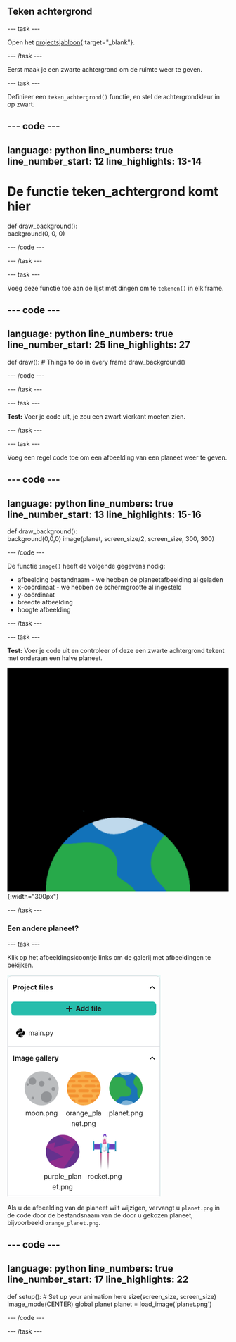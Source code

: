 ## Teken achtergrond

--- task ---

Open het [projectsjabloon](https://editor.raspberrypi.org/nl-NL/projects/rocket-launch-starter){:target="_blank"}.

--- /task ---

Eerst maak je een zwarte achtergrond om de ruimte weer te geven.

--- task ---

Definieer een `teken_achtergrond()` functie, en stel de achtergrondkleur in op zwart.

--- code ---
---
language: python line_numbers: true line_number_start: 12
line_highlights: 13-14
---

# De functie teken_achtergrond komt hier
def draw_background():   
background(0, 0, 0)

--- /code ---

--- /task ---

--- task ---

Voeg deze functie toe aan de lijst met dingen om te `tekenen()` in elk frame.

--- code ---
---
language: python line_numbers: true line_number_start: 25
line_highlights: 27
---

def draw(): # Things to do in every frame draw_background()

--- /code ---

--- /task ---

--- task ---

**Test:** Voer je code uit, je zou een zwart vierkant moeten zien.

--- /task ---



--- task ---

Voeg een regel code toe om een afbeelding van een planeet weer te geven.

--- code ---
---
language: python line_numbers: true line_number_start: 13
line_highlights: 15-16
---
def draw_background():  
background(0,0,0) image(planet, screen_size/2, screen_size, 300, 300)

--- /code ---


De functie `image()` heeft de volgende gegevens nodig:

- afbeelding bestandnaam - we hebben de planeetafbeelding al geladen
- x-coördinaat - we hebben de schermgrootte al ingesteld
- y-coördinaat
- breedte afbeelding
- hoogte afbeelding

--- /task ---

--- task ---

**Test:** Voer je code uit en controleer of deze een zwarte achtergrond tekent met onderaan een halve planeet.

![Een planeet tegen een zwarte achtergrond.](images/step_2.png){:width="300px"}

--- /task ---

### Een andere planeet?

--- task ---

Klik op het afbeeldingsicoontje links om de galerij met afbeeldingen te bekijken.

![Kies een andere planeet](images/image_gallery.png)

Als u de afbeelding van de planeet wilt wijzigen, vervangt u `planet.png` in de code door de bestandsnaam van de door u gekozen planeet, bijvoorbeeld `orange_planet.png`.

--- code ---
---
language: python line_numbers: true line_number_start: 17
line_highlights: 22
---
def setup(): # Set up your animation here size(screen_size, screen_size) image_mode(CENTER) global planet planet = load_image('planet.png')

--- /code ---

--- /task ---

